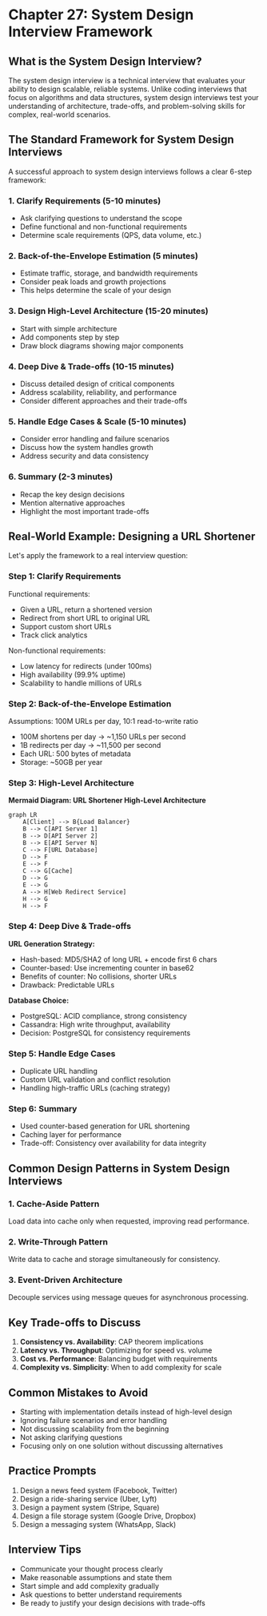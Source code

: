 # Chapter 27: System Design Interview Framework

## What is the System Design Interview?

The system design interview is a technical interview that evaluates your ability to design scalable, reliable systems. Unlike coding interviews that focus on algorithms and data structures, system design interviews test your understanding of architecture, trade-offs, and problem-solving skills for complex, real-world scenarios.

## The Standard Framework for System Design Interviews

A successful approach to system design interviews follows a clear 6-step framework:

### 1. Clarify Requirements (5-10 minutes)
- Ask clarifying questions to understand the scope
- Define functional and non-functional requirements
- Determine scale requirements (QPS, data volume, etc.)

### 2. Back-of-the-Envelope Estimation (5 minutes)
- Estimate traffic, storage, and bandwidth requirements
- Consider peak loads and growth projections
- This helps determine the scale of your design

### 3. Design High-Level Architecture (15-20 minutes)
- Start with simple architecture
- Add components step by step
- Draw block diagrams showing major components

### 4. Deep Dive & Trade-offs (10-15 minutes)
- Discuss detailed design of critical components
- Address scalability, reliability, and performance
- Consider different approaches and their trade-offs

### 5. Handle Edge Cases & Scale (5-10 minutes)
- Consider error handling and failure scenarios
- Discuss how the system handles growth
- Address security and data consistency

### 6. Summary (2-3 minutes)
- Recap the key design decisions
- Mention alternative approaches
- Highlight the most important trade-offs

## Real-World Example: Designing a URL Shortener

Let's apply the framework to a real interview question:

### Step 1: Clarify Requirements
Functional requirements:
- Given a URL, return a shortened version
- Redirect from short URL to original URL
- Support custom short URLs
- Track click analytics

Non-functional requirements:
- Low latency for redirects (under 100ms)
- High availability (99.9% uptime)
- Scalability to handle millions of URLs

### Step 2: Back-of-the-Envelope Estimation
Assumptions: 100M URLs per day, 10:1 read-to-write ratio
- 100M shortens per day → ~1,150 URLs per second
- 1B redirects per day → ~11,500 per second
- Each URL: 500 bytes of metadata
- Storage: ~50GB per year

### Step 3: High-Level Architecture
**Mermaid Diagram: URL Shortener High-Level Architecture**
```mermaid
graph LR
    A[Client] --> B{Load Balancer}
    B --> C[API Server 1]
    B --> D[API Server 2]
    B --> E[API Server N]
    C --> F[URL Database]
    D --> F
    E --> F
    C --> G[Cache]
    D --> G
    E --> G
    A --> H[Web Redirect Service]
    H --> G
    H --> F
```

### Step 4: Deep Dive & Trade-offs
**URL Generation Strategy:**
- Hash-based: MD5/SHA2 of long URL + encode first 6 chars
- Counter-based: Use incrementing counter in base62
- Benefits of counter: No collisions, shorter URLs
- Drawback: Predictable URLs

**Database Choice:**
- PostgreSQL: ACID compliance, strong consistency
- Cassandra: High write throughput, availability
- Decision: PostgreSQL for consistency requirements

### Step 5: Handle Edge Cases
- Duplicate URL handling
- Custom URL validation and conflict resolution
- Handling high-traffic URLs (caching strategy)

### Step 6: Summary
- Used counter-based generation for URL shortening
- Caching layer for performance
- Trade-off: Consistency over availability for data integrity

## Common Design Patterns in System Design Interviews

### 1. Cache-Aside Pattern
Load data into cache only when requested, improving read performance.

### 2. Write-Through Pattern
Write data to cache and storage simultaneously for consistency.

### 3. Event-Driven Architecture
Decouple services using message queues for asynchronous processing.

## Key Trade-offs to Discuss

1. **Consistency vs. Availability**: CAP theorem implications
2. **Latency vs. Throughput**: Optimizing for speed vs. volume
3. **Cost vs. Performance**: Balancing budget with requirements
4. **Complexity vs. Simplicity**: When to add complexity for scale

## Common Mistakes to Avoid

- Starting with implementation details instead of high-level design
- Ignoring failure scenarios and error handling
- Not discussing scalability from the beginning
- Not asking clarifying questions
- Focusing only on one solution without discussing alternatives

## Practice Prompts

1. Design a news feed system (Facebook, Twitter)
2. Design a ride-sharing service (Uber, Lyft)
3. Design a payment system (Stripe, Square)
4. Design a file storage system (Google Drive, Dropbox)
5. Design a messaging system (WhatsApp, Slack)

## Interview Tips

- Communicate your thought process clearly
- Make reasonable assumptions and state them
- Start simple and add complexity gradually
- Ask questions to better understand requirements
- Be ready to justify your design decisions with trade-offs